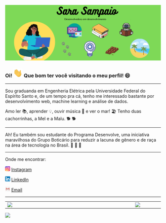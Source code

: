 ![capa github](https://github.com/SaraSampaio/SaraSampaio/blob/main/images/capa_github.png)  


### Oi! <img src="https://github.com/SaraSampaio/SaraSampaio/blob/main/images/Hi.gif" width="30px"> Que bom ter você visitando o meu perfil! :smile:

---

Sou graduanda em Engenheria Elétrica pela Universidade Federal do Espírito Santo e, de um tempo pra cá, tenho me interessado bastante por desenvolvimento web, machine learning e análise de dados.

Amo ler :books:, aprender :bulb:, ouvir música :musical_note: e ver o mar! :beach_umbrella: 
Tenho duas cachorrinhas, a Mel e a Malu.  :dog2: :dog2:

---

Ah! Eu também sou estudante do Programa Desenvolve, uma iniciativa maravilhosa do Grupo Boticário para reduzir a lacuna de gênero e de raça na área de tecnologia no Brasil. :sparkling_heart: :sparkling_heart: :sparkling_heart:

---

Onde me encontrar:  

<a href="https://www.instagram.com/sara.sampaiogn"><img src="https://github.com/SaraSampaio/SaraSampaio/blob/main/images/instagram.png" width="16"></img></a> [Instagram](https://www.instagram.com/sara.sampaiogn)  

<a href="https://www.linkedin.com/in/sara-sampaio-gomes-do-nascimento"><img src="https://github.com/SaraSampaio/SaraSampaio/blob/main/images/linkedin.png" width="16"></img></a> [LinkedIn](https://www.linkedin.com/in/sara-sampaio-gomes-do-nascimento)  

<a href="mailto:sara.sampaio58@gmail.com"><img src="https://github.com/SaraSampaio/SaraSampaio/blob/main/images/email.jpg" width="16"></img></a> [Email](mailto:sara.sampaio58@gmail.com)  

---  

<center>
  <table>
    <tr>
        <td><img width="400px" align="left" src="https://github-readme-stats.vercel.app/api/top-langs/?username=SaraSampaio&hide=html&layout=compact&theme=vue" /></td>
        <td><img width="495px" align="left" src="https://github-readme-stats.vercel.app/api?username=SaraSampaio&theme=vue"/></td>
    </tr>   
  </table>
</center> 

![](https://komarev.com/ghpvc/?username=SaraSampaio&color=blue&style=flat)